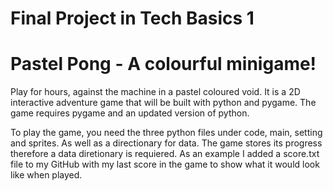 # Final Project in Tech Basics 1
# Pastel Pong - A colourful minigame!

Play for hours, against the machine in a pastel coloured void. 
It is a 2D interactive adventure game that will be built with python and pygame. 
The game requires pygame and an updated version of python. 


To play the game, you need the three python files under code, main, setting and sprites. As well as a directionary for data. The game stores its progress therefore a data diretionary is requiered. As an example I added a score.txt file to my GitHub with  my last score in the game to show what it would look like when played. 
